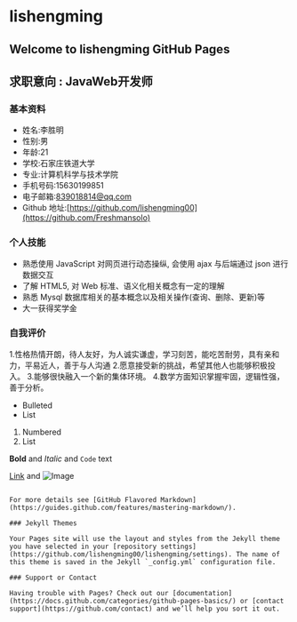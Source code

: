 # lishengming
## Welcome to lishengming GitHub Pages
## 求职意向 : JavaWeb开发师
### 基本资料
* 姓名:李胜明
* 性别:男
* 年龄:21
* 学校:石家庄铁道大学
* 专业:计算机科学与技术学院
* 手机号码:15630199851
* 电子邮箱:839018814@qq.com      
* Github 地址:[https://github.com/lishengming00](https://github.com/Freshmansolo)
### 个人技能
* 熟悉使用 JavaScript 对网页进行动态操纵, 会使用 ajax 与后端通过 json 进行数据交互   
* 了解 HTML5, 对 Web 标准、语义化相关概念有一定的理解   
* 熟悉 Mysql 数据库相关的基本概念以及相关操作(查询、删除、更新)等  
* 大一获得奖学金 
### 自我评价
1.性格热情开朗，待人友好，为人诚实谦虚，学习刻苦，能吃苦耐劳，具有亲和力，平易近人，善于与人沟通
2.愿意接受新的挑战，希望其他人也能够积极投入。
3.能够很快融入一个新的集体环境。
4.数学方面知识掌握牢固，逻辑性强，善于分析。

- Bulleted
- List

1. Numbered
2. List

**Bold** and _Italic_ and `Code` text

[Link](url) and ![Image](src)
```

For more details see [GitHub Flavored Markdown](https://guides.github.com/features/mastering-markdown/).

### Jekyll Themes

Your Pages site will use the layout and styles from the Jekyll theme you have selected in your [repository settings](https://github.com/lishengming00/lishengming/settings). The name of this theme is saved in the Jekyll `_config.yml` configuration file.

### Support or Contact

Having trouble with Pages? Check out our [documentation](https://docs.github.com/categories/github-pages-basics/) or [contact support](https://github.com/contact) and we’ll help you sort it out.

